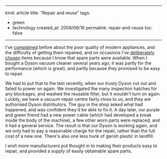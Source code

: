 -----
kind: article
title: "Repair and reuse"
tags:
- green
- technology
created_at: 2008/06/16
permalink: repair-and-reuse
toc: false
-----

<p>I've <a href="http://www.rousette.org.uk/blog/archives/upgrading-through-replacement-parts/">complained</a> before about the poor quality of modern appliances, and the difficulty of getting them repaired, and on occasions I've <a href="http://www.rousette.org.uk/blog/archives/gadget-overdose/">deliberately chosen</a> items because I know that spare parts were available. When I bought a Dyson vacuum cleaner several years ago, it was partly for the performance (which is great), and partly because they promised to be easy to repair.</p>

<p>We had to put that to the test recently, when our trusty Dyson cut out and failed to power on again. We investigated the many inspection hatches for any blockages, and washed the reusable filter, but it wouldn't turn on again. Luckily, we have a vacuum repair centre fairly close to us, and they are authorised Dyson distributors. The guy in the shop asked what had happened, and was confident they'd be able to fix it. A day later, our purple and green friend had a new power cable (which had developed a break inside the body of the machine), a few other worn parts were replaced, and it had a general service. The result is that our Dyson is working again, and we only had to pay a reasonable charge for the repair, rather than the full cost of a new one. There's also one less hunk of garish plastic in landfill.</p>

<p>I wish more manufacturers put thought in to making their products easy to repair, and provided a supply of easily obtainable spare parts.</p>


